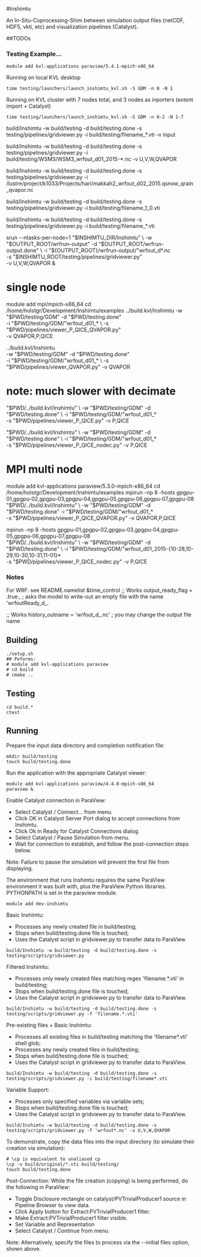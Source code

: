 #Inshimtu

An In-Situ-Coprocessing-Shim between simulation output files (netCDF, HDF5, vkti, etc) and visualization pipelines (Catalyst).

##TODOs
### Testing Example...

```
module add kvl-applications paraview/5.4.1-mpich-x86_64
```

Running on local KVL desktop

```
time testing/launchers/launch_inshimtu_kvl.sh -S GDM -n 0 -N 1
```


Running on KVL cluster with 7 nodes total, and 3 nodes as inporters (extent import + Catalyst)

```
time testing/launchers/launch_inshimtu_kvl.sh -S GDM -n 0-2 -N 1-7
```

build/Inshimtu -w build/testing -d build/testing.done -s testing/pipelines/gridviewer.py -i build/testing/filename_*.vti -v input

build/Inshimtu -w build/testing -d build/testing.done -s testing/pipelines/gridviewer.py -i build/testing/WSM3/WSM3_wrfout_d01_2015-*.nc -v U,V,W,QVAPOR

build/Inshimtu -w build/testing -d build/testing.done -s testing/pipelines/gridviewer.py -i /lustre/project/k1033/Projects/hari/makkah2_wrfout_d02_2015.qsnow_qrain_qvapor.nc

build/Inshimtu -w build/testing -d build/testing.done -s testing/pipelines/gridviewer.py -i build/testing/filename_1_0.vti

build/Inshimtu -w build/testing -d build/testing.done -s testing/pipelines/gridviewer.py -i build/testing/filename_*.vti


srun --ntasks-per-node=1 "$INSHIMTU_DIR/Inshimtu" \
     -w "$OUTPUT_ROOT/wrfrun-output" -d "$OUTPUT_ROOT/wrfrun-output.done" \
     -i "${OUTPUT_ROOT}/wrfrun-output/"wrfout_d*.nc \
     -s "$INSHIMTU_ROOT/testing/pipelines/gridviewer.py" \
     -v U,V,W,QVAPOR
  &

# single node
module add mpi/mpich-x86_64
cd /home/holstgr/Development/Inshimtu/examples
../build.kvl/Inshimtu -w "$PWD/testing/GDM" -d "$PWD/testing.done" \
                      -i "$PWD/testing/GDM/"wrfout_d01_* \
                      -s "$PWD/pipelines/viewer_P_QICE_QVAPOR.py" \
                      -v QVAPOR,P,QICE

../build.kvl/Inshimtu \
    -w "$PWD/testing/GDM" -d "$PWD/testing.done" \
    -i "$PWD/testing/GDM/"wrfout_d01_* \
    -s "$PWD/pipelines/viewer_QVAPOR.py" -v QVAPOR

# note: much slower with decimate
"$PWD/../build.kvl/Inshimtu" \
    -w "$PWD/testing/GDM" -d "$PWD/testing.done" \
    -i "$PWD/testing/GDM/"wrfout_d01_* \
    -s "$PWD/pipelines/viewer_P_QICE.py" -v P,QICE

"$PWD/../build.kvl/Inshimtu" \
    -w "$PWD/testing/GDM" -d "$PWD/testing.done" \
    -i "$PWD/testing/GDM/"wrfout_d01_* \
    -s "$PWD/pipelines/viewer_P_QICE_nodec.py" -v P,QICE


# MPI multi node
module add kvl-applications paraview/5.3.0-mpich-x86_64
cd /home/holstgr/Development/Inshimtu/examples
mpirun -np 8 -hosts gpgpu-01,gpgpu-02,gpgpu-03,gpgpu-04,gpgpu-05,gpgpu-06,gpgpu-07,gpgpu-08 \
  "$PWD/../build.kvl/Inshimtu" \
    -w "$PWD/testing/GDM" -d "$PWD/testing.done" -i "$PWD/testing/GDM/"wrfout_d01_* \
    -s "$PWD/pipelines/viewer_P_QICE_QVAPOR.py" -v QVAPOR,P,QICE

mpirun -np 8 -hosts gpgpu-01,gpgpu-02,gpgpu-03,gpgpu-04,gpgpu-05,gpgpu-06,gpgpu-07,gpgpu-08 \
  "$PWD/../build.kvl/Inshimtu" \
    -w "$PWD/testing/GDM" -d "$PWD/testing.done" \
    -i "$PWD/testing/GDM/"wrfout_d01_2015-{10-28,10-29,10-30,10-31,11-01}* \
    -s "$PWD/pipelines/viewer_P_QICE_nodec.py" -v P,QICE


### Notes

For WRF: see README.namelist
  &time_control
  ;; Works
  output_ready_flag = .true.,  ; asks the model to write-out an empty file with the name 'wrfoutReady_d<domain>_<date>.

  ;; Works
  history_outname = 'wrfout_d<domain>_<date>.nc' ; you may change the output file name

## Building

```
./setup.sh
## Peforms:
# module add kvl-applications paraview
# cd build
# cmake ..
```

## Testing

```
cd build.*
ctest
```

## Running

Prepare the input data directory and completion notification file:

```
mkdir build/testing
touch build/testing.done
```

Run the application with the appropriate Catalyst viewer:

```
module add kvl-applications paraview/4.4.0-mpich-x86_64
paraview &
```

Enable Catalyst connection in ParaView:

* Select Catalyst / Connect... from menu.
* Click OK in Catalyst Server Port dialog to accept connections from Inshimtu.
* Click Ok in Ready for Catalyst Connections dialog.
* Select Catalyst / Pause Simulation from menu.
* Wait for connection to establish, and follow the post-connection steps below.

Note: Failure to pause the simulation will prevent the first file from displaying.

 
The environment that runs Inshimtu requires the same ParaView environment it was built with, plus the ParaView Python libraries.  PYTHONPATH is set in the paraview module.

```
module add dev-inshimtu
```

Basic Inshimtu:
* Processes any newly created file in build/testing;
* Stops when build/testing.done file is touched;
* Uses the Catalyst script in gridviewer.py to transfer data to ParaView

```
build/Inshimtu -w build/testing -d build/testing.done -s testing/scripts/gridviewer.py
```

Filtered Inshimtu:
* Processes only newly created files matching regex 'filename.*.vti' in build/testing;
* Stops when build/testing.done file is touched;
* Uses the Catalyst script in gridviewer.py to transfer data to ParaView.
```
build/Inshimtu -w build/testing -d build/testing.done -s testing/scripts/gridviewer.py -f 'filename.*.vti'
```

Pre-existing files + Basic Inshimtu:
* Processes all existing files in build/testing matching the 'filename*.vti' shell glob;
* Processes any newly created files in build/testing;
* Stops when build/testing.done file is touched;
* Uses the Catalyst script in gridviewer.py to transfer data to ParaView.
```
build/Inshimtu -w build/testing -d build/testing.done -s testing/scripts/gridviewer.py -i build/testing/filename*.vti
```

Variable Support: 
* Processes only specified variables via variable sets;
* Stops when build/testing.done file is touched;
* Uses the Catalyst script in gridviewer.py to transfer data to ParaView.
``` 
build/Inshimtu -w build/testing -d build/testing.done -s testing/scripts/gridviewer.py -f 'wrfout*.nc' -v U,V,W,QVAPOR
``` 

To demonstrate, copy the data files into the input directory (to simulate their creation via simulation):

```
# \cp is equivalent to unaliased cp
\cp -v build/original/*.vti build/testing/
touch build/testing.done
```

Post-Connection: While the file creation (copying) is being performed, do the following in ParaView:

* Toggle Disclosure rectangle on catalyst/PVTrivialProducer1 source in Pipeline Browser to view data.
* Click Apply button for Extract:PVTrivialProducer1 filter.
* Make Extract:PVTrivialProducer1 filter visible.
* Set Variable and Representation
* Select Catalyst / Continue from menu.

Note: Alternatively, specify the files to process via the --initial files option, shown above.



